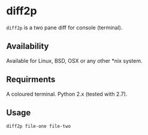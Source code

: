 diff2p
======

`diff2p` is a two pane diff for console (terminal).

Availability
------------

Available for Linux, BSD, OSX or any other *nix system.

Requirments
-----------

A coloured terminal. Python 2.x (tested with 2.7).

Usage
-----

`diff2p file-one file-two`
